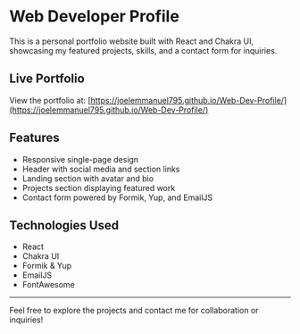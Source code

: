 # Web Developer Profile

This is a personal portfolio website built with React and Chakra UI, showcasing my featured projects, skills, and a contact form for inquiries.

## Live Portfolio

View the portfolio at: [https://joelemmanuel795.github.io/Web-Dev-Profile/](https://joelemmanuel795.github.io/Web-Dev-Profile/)

## Features

- Responsive single-page design
- Header with social media and section links
- Landing section with avatar and bio
- Projects section displaying featured work
- Contact form powered by Formik, Yup, and EmailJS

## Technologies Used

- React
- Chakra UI
- Formik & Yup
- EmailJS
- FontAwesome

---

Feel free to explore the projects and contact me for collaboration or inquiries!
